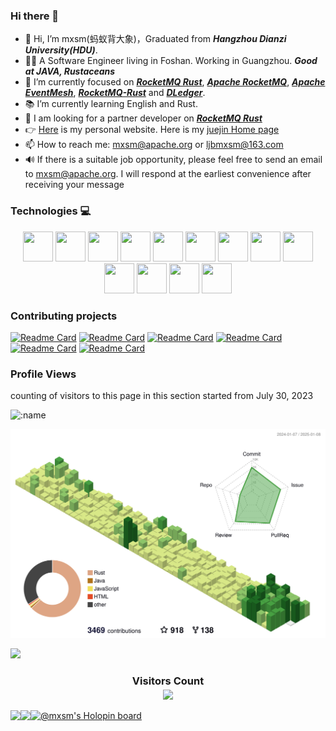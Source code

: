 ### Hi there 👋
- 👋 Hi, I’m mxsm(蚂蚁背大象)，Graduated from ***Hangzhou Dianzi University(HDU)***.
- 👨‍💻 A Software Engineer living in Foshan. Working in Guangzhou. ***Good at JAVA, Rustaceans***
- 🌱 I’m currently focused on [***RocketMQ Rust***](https://github.com/mxsm/rocketmq-rust), [***Apache RocketMQ***](https://github.com/apache/rocketmq), [***Apache EventMesh***](https://github.com/apache/eventmesh), [***RocketMQ-Rust***](https://github.com/mxsm/rocketmq-rust) and [***DLedger***](https://github.com/openmessaging/dledger).
- 📚 I’m currently learning English and Rust.
- 👷 I am looking for a partner developer on [***RocketMQ Rust***](https://github.com/mxsm/rocketmq-rust)
- 👉 [Here](https://blog.ljbmxsm.com) is my personal website. Here is my [juejin Home page ](https://juejin.cn/user/1151943918492855)
- 📫 How to reach me: mxsm@apache.org or ljbmxsm@163.com
- 🔊 If there is a suitable job opportunity, please feel free to send an email to mxsm@apache.org. I will respond at the earliest convenience after receiving your message 

### Technologies 💻
<p align="center">
  <img src="https://cdn.jsdelivr.net/gh/devicons/devicon@latest/icons/rust/rust-original.svg" width="48" height="48"/>
  <img src="https://cdn.jsdelivr.net/gh/devicons/devicon@latest/icons/java/java-original-wordmark.svg" width="48" height="48"/>
  <img src="https://cdn.jsdelivr.net/gh/devicons/devicon@latest/icons/git/git-original.svg" width="48" height="48"/>
  <img src="https://cdn.jsdelivr.net/gh/devicons/devicon@latest/icons/github/github-original-wordmark.svg" width="48" height="48"/>
  <img src="https://cdn.jsdelivr.net/gh/devicons/devicon@latest/icons/jetbrains/jetbrains-original.svg" width="48" height="48"/>
  <img src="https://cdn.jsdelivr.net/gh/devicons/devicon@latest/icons/intellij/intellij-original.svg" width="48" height="48"/>
  <img src="https://cdn.jsdelivr.net/gh/devicons/devicon@latest/icons/grpc/grpc-plain.svg" width="48" height="48"/>
  <img src="https://cdn.jsdelivr.net/gh/devicons/devicon@latest/icons/spring/spring-original.svg" width="48" height="48"/>
  <img src="https://cdn.jsdelivr.net/gh/devicons/devicon@latest/icons/mysql/mysql-original-wordmark.svg" width="48" height="48"/>
  <img src="https://cdn.jsdelivr.net/gh/devicons/devicon@latest/icons/redis/redis-original.svg" width="48" height="48"/>
  <img src="https://cdn.jsdelivr.net/gh/devicons/devicon@latest/icons/postgresql/postgresql-original-wordmark.svg" width="48" height="48"/>
  <img src="https://cdn.jsdelivr.net/gh/devicons/devicon@latest/icons/prometheus/prometheus-original.svg" width="48" height="48"/>
  <img src="https://cdn.jsdelivr.net/gh/devicons/devicon@latest/icons/grafana/grafana-original.svg" width="48" height="48"/>
</p>

### Contributing projects

[![Readme Card](https://github-readme-stats-git-masterrstaa-rickstaa.vercel.app/api/pin/?username=mxsm&repo=rocketmq-rust&theme=monokai)](https://github.com/mxsm/rocketmq-rust)
[![Readme Card](https://github-readme-stats-git-masterrstaa-rickstaa.vercel.app/api/pin/?username=mxsm&repo=cheetah-string&theme=monokai)](https://github.com/mxsm/cheetah-string)
[![Readme Card](https://github-readme-stats-git-masterrstaa-rickstaa.vercel.app/api/pin/?username=apache&repo=eventmesh&theme=monokai)](https://github.com/apache/eventmesh)
[![Readme Card](https://github-readme-stats-git-masterrstaa-rickstaa.vercel.app/api/pin/?username=openmessaging&repo=dledger&theme=monokai)](https://github.com/openmessaging/dledger)
[![Readme Card](https://github-readme-stats-git-masterrstaa-rickstaa.vercel.app/api/pin/?username=apache&repo=rocketmq&theme=monokai)](https://github.com/apache/rocketmq)
[![Readme Card](https://github-readme-stats-git-masterrstaa-rickstaa.vercel.app/api/pin/?username=mxsm&repo=rain&theme=monokai)](https://github.com/mxsm/rain)

<!-- [![Readme Card](https://github-readme-stats-git-masterrstaa-rickstaa.vercel.app/api/pin/?username=mxsm&repo=mxsm-website&theme=monokai)](https://github.com/mxsm/mxsm-website) -->


### Profile Views
counting of visitors to this page in this section started from July 30, 2023

<img src="https://count.getloli.com/get/@:mxsm?theme=gelbooru-h" alt=":name" />

![](./profile-3d-contrib/profile-green-animate.svg)

<img src="https://github-readme-streak-stats.herokuapp.com/?user=mxsm" width="auto"></img>


<div>
  <h3 align="center"> 
    Visitors Count<br>
    <img align="center" src="https://profile-counter.glitch.me/mxsm/count.svg" />
  </h3>
</div>

<a href="https://blog.ljbmxsm.com">
  <img align="left" height=170px src="https://github-readme-stats-git-masterrstaa-rickstaa.vercel.app/api?username=mxsm&show_icons=true&count_private=true&theme=radical" />
</a>
<a href="https://blog.ljbmxsm.com">
  <img align="left" height=170px src="https://github-readme-stats-git-masterrstaa-rickstaa.vercel.app/api/top-langs/?username=mxsm&layout=compact&theme=radical&langs_count=10&hide=html,javascript,css,freemarker" />
</a>

[![@mxsm's Holopin board](https://holopin.io/api/user/board?user=mxsm)](https://holopin.io/@mxsm)

<!--
[![Typing SVG](https://readme-typing-svg.herokuapp.com/?lines=mxsm(蚂蚁背大象);Wish%20you%20can%20Day%20Day%20Up%20every%20day!)](https://git.io/typing-svg)
![Metrics](https://metrics.lecoq.io/mxsm?template=classic&config.timezone=Asia%2FShanghai)
<div align="center"> <img src="https://activity-graph.herokuapp.com/graph?username=mxsm&theme=xcode" /> </div>
**mxsm/mxsm** is a ✨ _special_ ✨ repository because its `README.md` (this file) appears on your GitHub profile.
-->
